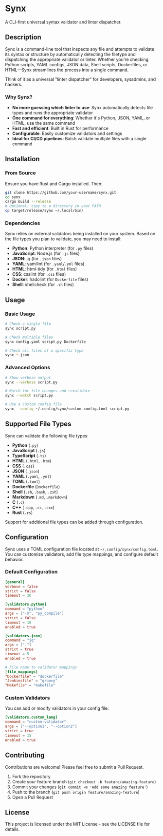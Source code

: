 # Synx

A CLI-first universal syntax validator and linter dispatcher.

## Description

Synx is a command-line tool that inspects any file and attempts to validate its syntax or structure by automatically detecting the filetype and dispatching the appropriate validator or linter. Whether you're checking Python scripts, YAML configs, JSON data, Shell scripts, Dockerfiles, or HTML—Synx streamlines the process into a single command.

Think of it as a universal "linter dispatcher" for developers, sysadmins, and hackers.

### Why Synx?

- **No more guessing which linter to use**: Synx automatically detects file types and runs the appropriate validator
- **One command for everything**: Whether it's Python, JSON, YAML, or HTML, use the same command
- **Fast and efficient**: Built in Rust for performance
- **Configurable**: Easily customize validators and settings
- **Ideal for CI/CD pipelines**: Batch validate multiple files with a single command

## Installation

### From Source

Ensure you have Rust and Cargo installed. Then:

```bash
git clone https://github.com/your-username/synx.git
cd synx
cargo build --release
# Optional: copy to a directory in your PATH
cp target/release/synx ~/.local/bin/
```

### Dependencies

Synx relies on external validators being installed on your system. Based on the file types you plan to validate, you may need to install:

- **Python**: Python interpreter (for `.py` files)
- **JavaScript**: Node.js (for `.js` files)
- **JSON**: jq (for `.json` files)
- **YAML**: yamllint (for `.yaml`/`.yml` files)
- **HTML**: html-tidy (for `.html` files)
- **CSS**: csslint (for `.css` files)
- **Docker**: hadolint (for `Dockerfile` files)
- **Shell**: shellcheck (for `.sh` files)

## Usage

### Basic Usage

```bash
# Check a single file
synx script.py

# Check multiple files
synx config.yaml script.py Dockerfile

# Check all files of a specific type
synx *.json
```

### Advanced Options

```bash
# Show verbose output
synx --verbose script.py

# Watch for file changes and revalidate
synx --watch script.py

# Use a custom config file
synx --config ~/.config/synx/custom-config.toml script.py
```

## Supported File Types

Synx can validate the following file types:

- **Python** (`.py`)
- **JavaScript** (`.js`)
- **TypeScript** (`.ts`)
- **HTML** (`.html`, `.htm`)
- **CSS** (`.css`)
- **JSON** (`.json`)
- **YAML** (`.yaml`, `.yml`)
- **TOML** (`.toml`)
- **Dockerfile** (`Dockerfile`)
- **Shell** (`.sh`, `.bash`, `.zsh`)
- **Markdown** (`.md`, `.markdown`)
- **C** (`.c`)
- **C++** (`.cpp`, `.cc`, `.cxx`)
- **Rust** (`.rs`)

Support for additional file types can be added through configuration.

## Configuration

Synx uses a TOML configuration file located at `~/.config/synx/config.toml`. You can customize validators, add file type mappings, and configure default behavior.

### Default Configuration

```toml
[general]
verbose = false
strict = false
timeout = 30

[validators.python]
command = "python"
args = ["-m", "py_compile"]
strict = false
timeout = 10
enabled = true

[validators.json]
command = "jq"
args = ["."]
strict = true
timeout = 5
enabled = true

# File name to validator mappings
[file_mappings]
"Dockerfile" = "dockerfile"
"Jenkinsfile" = "groovy"
"Makefile" = "makefile"
```

### Custom Validators

You can add or modify validators in your config file:

```toml
[validators.custom_lang]
command = "custom-validator"
args = ["--option1", "--option2"]
strict = true
timeout = 15
enabled = true
```

## Contributing

Contributions are welcome! Please feel free to submit a Pull Request.

1. Fork the repository
2. Create your feature branch (`git checkout -b feature/amazing-feature`)
3. Commit your changes (`git commit -m 'Add some amazing feature'`)
4. Push to the branch (`git push origin feature/amazing-feature`)
5. Open a Pull Request

## License

This project is licensed under the MIT License - see the LICENSE file for details.

